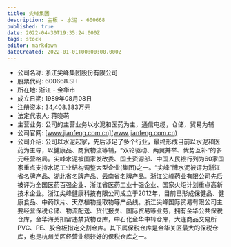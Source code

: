 ```yaml
---
title: 尖峰集团
description: 主板 - 水泥 - 600668
published: true
date: 2022-04-30T19:35:24.000Z
tags: stock
editor: markdown
dateCreated: 2022-01-01T00:00:00.000Z
---
```


- 公司名称: 浙江尖峰集团股份有限公司
- 股票代码: 600668.SH
- 所在地: 浙江 - 金华市
- 成立日期: 1989年08月08日
- 注册资本: 34,408.383万元
- 法定代表人: 蒋晓萌
- 主营业务: 公司的主营业务以水泥和医药为主，通信电缆，仓储，贸易为辅
- 公司官网: [www.jianfeng.com.cn](www.jianfeng.com.cn)
- 公司介绍: 公司以水泥起家，先后涉足了多个行业，最终形成目前以水泥和医药为主导，以健康品、商贸物流等辅，“双轮驱动、两翼并举、优势互补”的多元经营格局。尖峰水泥被国家发改委、国土资源部、中国人民银行列为60家国家重点支持水泥工业结构调整大型企业(集团)之一。“尖峰”牌水泥被评为浙江省名牌产品、湖北省名牌产品、云南省名牌产品。浙江尖峰药业有限公司先后被评为全国医药百强企业、浙江省医药工业十强企业、国家火炬计划重点高新技术企业。浙江尖峰健康科技有限公司成立于2012年，目前已形成保健品、健康食品、中药饮片、天然植物提取物等产品线。浙江尖峰国际贸易有限公司主要经营保税仓储、物流配送、货代报关、国际贸易等业务，拥有金华公共保税仓库，金华海关扣留违禁货物仓库，中石化金华中转仓库，大连商品交易所PVC、PE、胶合板指定交割仓库。其下属保税仓库是金华关区最大的保税仓库，也是杭州关区经营业绩较好的保税仓库之一。


